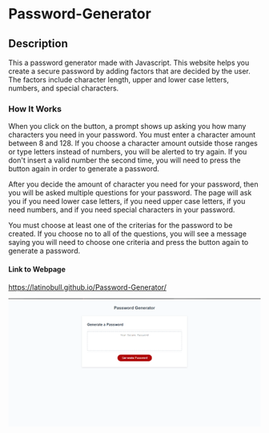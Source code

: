# Password-Generator

## Description

This a password generator made with Javascript. This website helps you create a secure password by adding factors that are decided by the user. The factors include character length, upper and lower case letters, numbers, and special characters.

### How It Works

When you click on the button, a prompt shows up asking you how many characters you need in your password. You must enter a character amount between 8 and 128. If you choose a character amount outside those ranges or type letters instead of numbers, you will be alerted to try again. If you don't insert a valid number the second time, you will need to press the button again in order to generate a password.

After you decide the amount of character you need for your password, then you will be asked multiple questions for your password. The page will ask you if you need lower case letters, if you need upper case letters, if you need numbers, and if you need special characters in your password.

You must choose at least one of the criterias for the password to be created. If you choose no to all of the questions, you will see a message saying you will need to choose one criteria and press the button again to generate a password.

#### Link to Webpage

https://latinobull.github.io/Password-Generator/

<img src = "assets/front-page.png">
